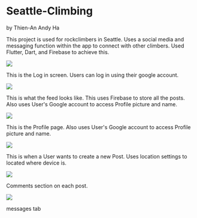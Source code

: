 # Seattle-Climbing
 
 by Thien-An Andy Ha
 
 
 This project is used for rockclimbers in Seattle. 
 Uses a social media and messaging function within the app to connect with other climbers.
 Used Flutter, Dart, and Firebase to achieve this. 
 
 
![](images/login-screen.png)

This is the Log in screen. Users can log in using their google account.


![](images/feed_shot.png)

This is what the feed looks like. This uses Firebase to store all the posts. Also uses User's Google account 
to access Profile picture and name.


![](images/profile_shot.png)

This is the Profile page. Also uses User's Google account 
to access Profile picture and name.


![](images/newPost_shot.png)

This is when a User wants to create a new Post.
Uses location settings to located where device is. 


![](images/comments_shot.png)

Comments section on each post.


![](images/messages.gif)

messages tab
